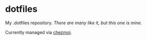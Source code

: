 # dotfiles

My .dotfiles repository. _There are many like it, but this one is mine._

Currently managed via [chezmoi](https://github.com/twpayne/chezmoi).
